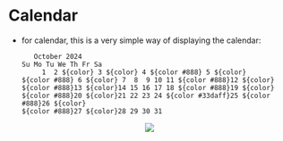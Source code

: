 # Calendar 
- for calendar, this is a very simple way of displaying the calendar: 
  ```
     October 2024   
  Su Mo Tu We Th Fr Sa
       1  2 ${color} 3 ${color} 4 ${color #888} 5 ${color}
  ${color #888} 6 ${color} 7  8  9 10 11 ${color #888}12 ${color}
  ${color #888}13 ${color}14 15 16 17 18 ${color #888}19 ${color}
  ${color #888}20 ${color}21 22 23 24 ${color #33daff}25 ${color #888}26 ${color}
  ${color #888}27 ${color}28 29 30 31 
  ```
<p align="center">
  <img src="![image](https://github.com/user-attachments/assets/cc2b0105-1aab-4643-89e7-36a87e2d0e8d)" />
</p>

